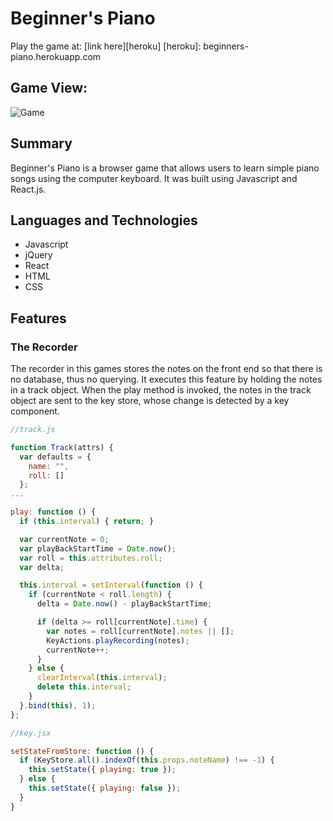 # Beginner's Piano


Play the game at: [link here][heroku]
[heroku]: beginners-piano.herokuapp.com

## Game View:
![Game](https://github.com/jyao9/Beginner-Piano/blob/master/app/assets/images/game.jpg)


## Summary
Beginner's Piano is a browser game that allows users to learn simple piano songs using the computer keyboard. It was built using Javascript and React.js.

## Languages and Technologies
* Javascript
* jQuery
* React
* HTML
* CSS

## Features
### The Recorder
The recorder in this games stores the notes on the front end so that there is no database, thus no querying. It executes this feature by holding the notes in a track object. When the play method is invoked, the notes in the track object are sent to the key store, whose change is detected by a key component.

```javascript
//track.js

function Track(attrs) {
  var defaults = {
    name: "",
    roll: []
  };
...

play: function () {
  if (this.interval) { return; }

  var currentNote = 0;
  var playBackStartTime = Date.now();
  var roll = this.attributes.roll;
  var delta;

  this.interval = setInterval(function () {
    if (currentNote < roll.length) {
      delta = Date.now() - playBackStartTime;

      if (delta >= roll[currentNote].time) {
        var notes = roll[currentNote].notes || [];
        KeyActions.playRecording(notes);
        currentNote++;
      }
    } else {
      clearInterval(this.interval);
      delete this.interval;
    }
  }.bind(this), 1);
};

//key.jsx

setStateFromStore: function () {
  if (KeyStore.all().indexOf(this.props.noteName) !== -1) {
    this.setState({ playing: true });
  } else {
    this.setState({ playing: false });
  }
}

```
